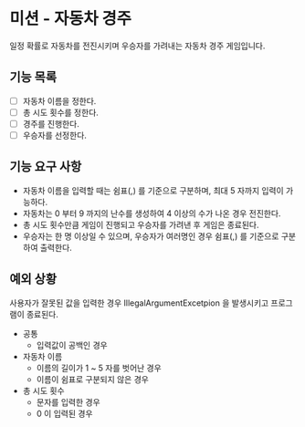 # 미션 - 자동차 경주
일정 확률로 자동차를 전진시키며 우승자를 가려내는 자동차 경주 게임입니다.

## 기능 목록
- [ ] 자동차 이름을 정한다.
- [ ] 총 시도 횟수를 정한다.
- [ ] 경주를 진행한다.
- [ ] 우승자를 선정한다.

## 기능 요구 사항
- 자동차 이름을 입력할 때는 쉼표(,) 를 기준으로 구분하며, 최대 5 자까지 입력이 가능하다.
- 자동차는 0 부터 9 까지의 난수를 생성하여 4 이상의 수가 나온 경우 전진한다.
- 총 시도 횟수만큼 게임이 진행되고 우승자를 가려낸 후 게임은 종료된다.
- 우승자는 한 명 이상일 수 있으며, 우승자가 여러명인 경우 쉼표(,) 를 기준으로 구분하여 출력한다.

## 예외 상황
사용자가 잘못된 값을 입력한 경우 IllegalArgumentExcetpion 을 발생시키고 프로그램이 종료된다.

- 공통
  - 입력값이 공백인 경우
- 자동차 이름
  - 이름의 길이가 1 ~ 5 자를 벗어난 경우
  - 이름이 쉼표로 구분되지 않은 경우
- 총 시도 횟수
  - 문자를 입력한 경우
  - 0 이 입력된 경우